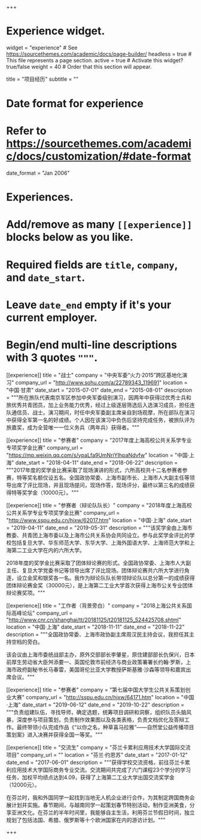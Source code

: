 +++
# Experience widget.
widget = "experience"  # See https://sourcethemes.com/academic/docs/page-builder/
headless = true  # This file represents a page section.
active = true  # Activate this widget? true/false
weight = 40  # Order that this section will appear.

title = "项目经历"
subtitle = ""

# Date format for experience
#   Refer to https://sourcethemes.com/academic/docs/customization/#date-format
date_format = "Jan 2006"

# Experiences.
#   Add/remove as many `[[experience]]` blocks below as you like.
#   Required fields are `title`, `company`, and `date_start`.
#   Leave `date_end` empty if it's your current employer.
#   Begin/end multi-line descriptions with 3 quotes `"""`.
[[experience]]
  title = "战士"
  company = "中央军委“火力·2015”跨区基地化演习"
  company_url = "http://www.sohu.com/a/22789343_119691"
  location = "中国·甘肃"
  date_start = "2015-07-01"
  date_end = "2015-08-01"
  description = """所在旅队代表南京军区参加中央军委级别演习，因两年中获得过优秀士兵和旅优秀共青团员，加上业务能力优秀，经过上级逐层筛选后入选演习成员，担任连队通信员、战士。演习期间，时任中央军委副主席亲自到场观摩，所在部队在演习中获得全军第一名的好成绩。个人因在该演习中负伤后坚持完成任务，被旅队评为旅嘉奖，成为全营唯一一位义务兵（两年兵）获得者。"""

[[experience]]
  title = "参赛者"
  company = "2017年度上海高校公共关系学专业专项奖学金比赛"
  company_url = "https://mp.weixin.qq.com/s/ypaLfa9UmNriYIhpaNdvfw"
  location = "中国·上海"
  date_start = "2018-04-11"
  date_end = "2018-06-22"
  description = """2017年度的奖学金比赛采取了现场演讲的形式，六所高校共十二名参赛者参赛，特等奖名额仅设五名。全国政协常委、上海市副市长、上海市人大副主任等领导出席了评比现场，并且现场提问，现场作答，现场评分，最终以第三名的成绩获得特等奖学金（10000元）。"""

[[experience]]
  title = "参赛者（辩论队队长）"
  company = "2018年度上海高校公共关系学专业专项奖学金比赛"
  company_url = "http://www.sspu.edu.cn/hjxw/62017.htm"
  location = "中国·上海"
  date_start = "2019-04-11"
  date_end = "2019-05-31"
  description = """该奖学金由上海市教委、共青团上海市委以及上海市公共关系协会共同设立。参与此奖学金评比的学校包括复旦大学、华东师范大学、东华大学、上海外国语大学、上海师范大学和上海第二工业大学在内的六所大学。

2018年度的奖学金比赛采取了团体辩论赛的形式。全国政协常委、上海市人大副主任、复旦大学党委书记等领导出席了评比现场。团体辩论赛共六所大学进行角逐，设立金奖和银奖各一名。我作为辩论队队长带领辩论队以总分第一的成绩获得团体辩论赛金奖（30000元），是上海第二工业大学首次获得上海市公关专业团体辩论赛奖项。"""

[[experience]]
  title = "工作者（背景旁白）"
  company = "2018上海公共关系国际高峰论坛"
  company_url = "http://www.cnr.cn/shanghai/tt/20181125/t20181125_524425708.shtml"
  location = "中国·上海"
  date_start = "2018-11-11"
  date_end = "2018-11-22"
  description = """全国政协常委、上海市政协副主席周汉民主持会议，我担任其主持空档的旁白。
  
该会议由上海市委统战部主办，原外交部部长李肇星，原住建部部长仇保兴，日本前厚生劳动省大臣舛添要一、英国伦敦市前经济与商业政策署署长约翰·罗斯，上海市政府副秘书长马春雷，美国哥伦比亚大学教授萨斯基雅·沙森等领导和嘉宾出席会议。"""

[[experience]]
  title = "参赛者"
  company = "第七届中国大学生公共关系策划创业大赛"
  company_url = "http://sspu.edu.cn/hjxw/64171.htm"
  location = "中国·上海"
  date_start = "2019-06-12"
  date_end = "2019-10-22"
  description = """负责组建队伍，寻找导师，确定选题，统筹项目调研和洞察，组织队员头脑风暴，深度参与项目策划，负责制作效果图以及各类表格，负责文档优化及答辩工作。最终带领小队完成作品《“以你之名，种草喜马拉雅”——自然堂公益传播项目策划案》进入决赛并获得全国一等奖。"""

[[experience]]
  title = "交流生"
  company = "芬兰卡累利应用技术大学国际交流项目"
  company_url = ""
  location = "芬兰·约恩苏"
  date_start = "2017-01-12"
  date_end = "2017-06-01"
  description = """获得学校交流资格，前往芬兰卡累利应用技术大学国际商务专业交流。交流期间共完成了六门课程23个学分的学习任务，加权平均绩点达到4.09，获得了上海第二工业大学出国交流奖学金（12000元）。

在芬兰时，我和外国同学一起找到当地无人机企业进行合作，为其制定跨国商务会展计划并实施。春节期间，与越南同学一起策划春节特别活动，制作亚洲美食，分享亚洲文化。在芬兰的半年时间里，我能够自主生活，利用芬兰节假日时间，独立规划了包括法国、希腊、俄罗斯等十个欧洲国家在内的游访计划。"""

+++
